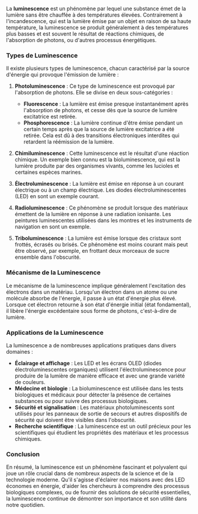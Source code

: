 La **luminescence** est un phénomène par lequel une substance émet de la lumière sans être chauffée à des températures élevées. Contrairement à l'incandescence, qui est la lumière émise par un objet en raison de sa haute température, la luminescence se produit généralement à des températures plus basses et est souvent le résultat de réactions chimiques, de l'absorption de photons, ou d'autres processus énergétiques.

### Types de Luminescence

Il existe plusieurs types de luminescence, chacun caractérisé par la source d'énergie qui provoque l'émission de lumière :

1. **Photoluminescence** : Ce type de luminescence est provoqué par l'absorption de photons. Elle se divise en deux sous-catégories :
   - **Fluorescence** : La lumière est émise presque instantanément après l'absorption de photons, et cesse dès que la source de lumière excitatrice est retirée.
   - **Phosphorescence** : La lumière continue d'être émise pendant un certain temps après que la source de lumière excitatrice a été retirée. Cela est dû à des transitions électroniques interdites qui retardent la réémission de la lumière.

2. **Chimiluminescence** : Cette luminescence est le résultat d'une réaction chimique. Un exemple bien connu est la bioluminescence, qui est la lumière produite par des organismes vivants, comme les lucioles et certaines espèces marines.

3. **Électroluminescence** : La lumière est émise en réponse à un courant électrique ou à un champ électrique. Les diodes électroluminescentes (LED) en sont un exemple courant.

4. **Radioluminescence** : Ce phénomène se produit lorsque des matériaux émettent de la lumière en réponse à une radiation ionisante. Les peintures luminescentes utilisées dans les montres et les instruments de navigation en sont un exemple.

5. **Triboluminescence** : La lumière est émise lorsque des cristaux sont frottés, écrasés ou brisés. Ce phénomène est moins courant mais peut être observé, par exemple, en frottant deux morceaux de sucre ensemble dans l'obscurité.

### Mécanisme de la Luminescence

Le mécanisme de la luminescence implique généralement l'excitation des électrons dans un matériau. Lorsqu'un électron dans un atome ou une molécule absorbe de l'énergie, il passe à un état d'énergie plus élevé. Lorsque cet électron retourne à son état d'énergie initial (état fondamental), il libère l'énergie excédentaire sous forme de photons, c'est-à-dire de lumière.

### Applications de la Luminescence

La luminescence a de nombreuses applications pratiques dans divers domaines :

- **Éclairage et affichage** : Les LED et les écrans OLED (diodes électroluminescentes organiques) utilisent l'électroluminescence pour produire de la lumière de manière efficace et avec une grande variété de couleurs.
- **Médecine et biologie** : La bioluminescence est utilisée dans les tests biologiques et médicaux pour détecter la présence de certaines substances ou pour suivre des processus biologiques.
- **Sécurité et signalisation** : Les matériaux photoluminescents sont utilisés pour les panneaux de sortie de secours et autres dispositifs de sécurité qui doivent être visibles dans l'obscurité.
- **Recherche scientifique** : La luminescence est un outil précieux pour les scientifiques qui étudient les propriétés des matériaux et les processus chimiques.

### Conclusion

En résumé, la luminescence est un phénomène fascinant et polyvalent qui joue un rôle crucial dans de nombreux aspects de la science et de la technologie moderne. Qu'il s'agisse d'éclairer nos maisons avec des LED économes en énergie, d'aider les chercheurs à comprendre des processus biologiques complexes, ou de fournir des solutions de sécurité essentielles, la luminescence continue de démontrer son importance et son utilité dans notre quotidien.